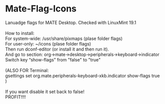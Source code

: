 # Mate-Flag-Icons
Lanuadge flags for MATE Desktop. Checked with LinuxMint 19.1
<br>
<br>
How to install: <br>
	For system-wide: /usr/share/pixmaps (plase folder flags)<br>
	For user-only: ~/icons (plase folder flags)<br>
Then run dconf-editor (or install it and then run it).<br>
And go to section: org->mate->desktop->peripherals->keyboard->indicator<br>
Switch key “show-flags” from "false" to "true"<br>
<br>
(ALSO FOR Terminal:<br>
	gsettings set org.mate.peripherals-keyboard-xkb.indicator show-flags true<br>
)<br>
<br>
If you want disable it set back to false!<br>
PROFIT!!!!<br>
